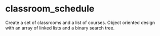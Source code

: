# classroom_schedule
Create a set of classrooms and a list of courses. Object oriented design with an array of linked lists and a binary search tree.

